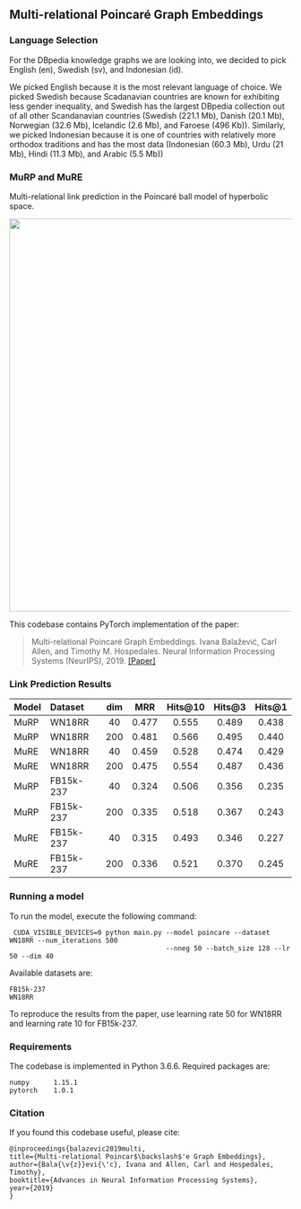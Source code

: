 
## Multi-relational Poincaré Graph Embeddings


### Language Selection

For the DBpedia knowledge graphs we are looking into, we decided to pick English (en), Swedish (sv), and Indonesian (id).

We picked English because it is the most relevant language of choice. We picked Swedish because Scadanavian countries 
are known for exhibiting less gender inequality, and Swedish has the largest DBpedia collection out of all other
Scandanavian countries (Swedish (221.1 Mb), Danish (20.1 Mb), Norwegian (32.6 Mb), Icelandic (2.6 Mb), and Faroese 
(496 Kb)). Similarly, we picked Indonesian because it is one of countries with relatively more orthodox 
traditions and has the most data (Indonesian (60.3 Mb), Urdu (21 Mb), Hindi (11.3 Mb), and Arabic (5.5 Mb))


### MuRP and MuRE

Multi-relational link prediction in the Poincaré ball model of hyperbolic space.

<p align="center">
  <img src="https://raw.githubusercontent.com/ibalazevic/multirelational-poincare/master/murp_vs_mure.png"/ width=700>
</p>


This codebase contains PyTorch implementation of the paper:

> Multi-relational Poincaré Graph Embeddings.
> Ivana Balažević, Carl Allen, and Timothy M. Hospedales.
> Neural Information Processing Systems (NeurIPS), 2019.
> [[Paper]](https://arxiv.org/pdf/1905.09791.pdf)

### Link Prediction Results

Model | Dataset | dim | MRR | Hits@10 | Hits@3 | Hits@1
:--- | :--- | :---: | :---: | :---: | :---: | :---:
MuRP | WN18RR | 40 |  0.477 | 0.555 | 0.489 | 0.438
MuRP | WN18RR | 200 |  0.481 | 0.566 | 0.495 | 0.440
MuRE | WN18RR | 40 |  0.459 | 0.528 | 0.474 | 0.429
MuRE | WN18RR | 200 |  0.475 | 0.554 | 0.487 | 0.436
MuRP | FB15k-237 | 40| 0.324 | 0.506 | 0.356 | 0.235
MuRP | FB15k-237 | 200| 0.335 | 0.518 | 0.367 | 0.243
MuRE | FB15k-237 | 40| 0.315 | 0.493 | 0.346 | 0.227
MuRE | FB15k-237 | 200| 0.336 | 0.521 | 0.370 | 0.245


### Running a model

To run the model, execute the following command:

     CUDA_VISIBLE_DEVICES=0 python main.py --model poincare --dataset WN18RR --num_iterations 500 
                                           --nneg 50 --batch_size 128 --lr 50 --dim 40 

Available datasets are:
    
    FB15k-237
    WN18RR
    
To reproduce the results from the paper, use learning rate 50 for WN18RR and learning rate 10 for FB15k-237.


### Requirements

The codebase is implemented in Python 3.6.6. Required packages are:

    numpy      1.15.1
    pytorch    1.0.1
    
### Citation

If you found this codebase useful, please cite:

    @inproceedings{balazevic2019multi,
    title={Multi-relational Poincar$\backslash$'e Graph Embeddings},
    author={Bala{\v{z}}evi{\'c}, Ivana and Allen, Carl and Hospedales, Timothy},
    booktitle={Advances in Neural Information Processing Systems},
    year={2019}
    }


